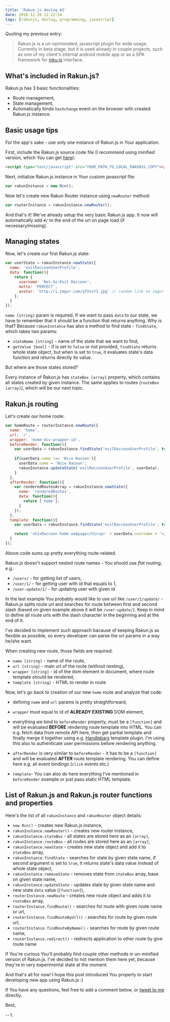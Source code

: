 ```yaml
---
title: 'Rakun.js devlog #2'
date: 2016-12-28 11:22:54
tags: [rakunjs, devlog, programming, javascript]
---
```


Quoting my previous entry: 
> Rakun.js is a un-opinionated, javascript plugin for wide usage.
> Currently in beta stage, but it is used already in couple projects, such as one of my client's internal android mobile app or as a SPA framework for [inku.js](https://github.com/lukaszkups/inku) interface. 

## What's included in Rakun.js?

Rakun.js has 3 basic functionalities:

- Route management,
- State management,
- Automatically binds `hashchange` event on the browser with created Rakun.js instance.

## Basic usage tips

For the app's sake - use only one instance of Rakun.js in Your application.

First, include the Rakun.js source code file (I recommend using minified version, which You can get [here](https://github.com/lukaszkups/rakun.js/blob/master/src/rakun.min.js)): 

```html
<script type="text/javascript" src="YOUR_PATH_TO_LOCAL_RAKUNJS_COPY"></script>
```
Next, initialize Rakun.js instance in Your custom javascript file:

```javascript
var rakunInstance = new Rcn();
```

Now let's create new Rakun Router instance using `newRouter` method:

```javascript
var routerInstance = rakunInstance.newRouter();
```

And that's it! We've already setup the very basic Rakun.js app. It now will automatically add `#/` to the end of the url on page load (if necessary/missing).

## Managing states

Now, let's create our first Rakun.js state:

```javascript
var userState = rakunInstance.newState({
  name: 'evilRaccoonUserProfile',
  data: function(){
    return {
      username: 'Not-So-Evil Raccoon',
      motto: 'PERFECT',
      avatar: 'http://i.imgur.com/qTXvsY3.jpg' // random link to imgur evil raccoon photo ;)
    };
  }
});
```

`name [string]` param is required. If we want to pass `data` to our state, we have to remember that it should be a function that returns anything. 
Why is that?
Because `rakunInstance` has also a method to find state - `findState`, which takes two params: 

- `stateName [string]` - name of the state that we want to find,
- `getValue [bool]` - if is set to `false` or not provided, `findState` returns whole state object, but when is set to `true`, it evaluates state's data function and returns directly its value. 

But where are those states stored?

Every instance of Rakun.js has `stateBox [array]` property, which contains all states created by given instance.
The same applies to routes (`routeBox [array]`), which will be our next topic.

## Rakun.js routing

Let's create our home route:

```javascript
var homeRoute = routerInstance.newRoute({
  name: 'home',
  url: '/',
  wrapper: 'home-div-wrapper-id',
  beforeRender: function(){
    var userData = rakunInstance.findState('evilRaccoonUserProfile', true);
    
    if(userData.name !== 'Nice Racoon'){
      userData.name = 'Nice Racoon';
      rakunInstance.updateState('evilRaccoonUserProfile', userData);
    }
  },
  afterRender: function(){
    var renderedRoutesArray = rakunInstance.newState({
      name: 'renderedRoutes',
      data: function(){
        return ['home'];
      }
    });
  },
  template: function(){
    var userData = rakunInstance.findState('evilRaccoonUserProfile', true);

    return '<h1>Raccoon home webpage</h1><p>' + userData.username + '</p><p>' + userData.motto + '</p><img src="' + userData.avatar  + '" alt="avatar" />';
  }
});
```

Above code sums up pretty everything route-related.

Rakun.js doesn't support nested route names - You should use *flat routing*, e.g.:

- `/users/` - for getting list of users,
- `/user/1/` - for getting user with id that equals to 1,
- `/user-update/1/` - for updating user with given id

In the last example You probably would like to use url like `/user/1/update/` - Rakun.js splits route url and searches for route between first and second slash (based on given example above it will be `/user-update/`).
Keep in mind to define all route urls with the slash character in the beginning and at the end of it.

I've decided to implement such approach bacause of keeping Rakun.js as flexible as possible, so every developer can parse the url params in a way he/she want.

When creating new route, those fields are required:

- `name [string]` - name of the route,
- `url [string]` - main url of the route (without nesting),
- `wrapper [string]` - id of the dom element in document, where route template should be rendered,
- `template [string]` - HTML to render in route

Now, let's go back to creation of our new `home` route and analyze that code:

- defining `name` and `url` params is pretty straightforward,
- `wrapper` must equal to id of **ALREADY EXISTING** DOM element,
- everything we bind to `beforeRender` property, must be a `[function]` and will be evaluated **BEFORE** rendering route template into HTML.
You can e.g. fetch data from remote API here, then get partial template and finally merge it together using e.g. [Handlebars](http://handlebarsjs.com/) template plugin. 
I'm using this also to authenticate user permissions before rendering anything.

- `afterRender` is very similar to `beforeRender` - it has to be a `[function]` and will be evaluated **AFTER** route template rendering.
You can define here e.g. all event bindings (`click` events etc.)

- `template`- You can also do here everything I've mentioned in `beforeRender` example or just pass static HTML template.

## List of Rakun.js and Rakun.js router functions and properties

Here's the list of all `rakunInstance` and `rakunRouter` object details:

- `new Rcn()` - creates new Rakun.js instance,
- `rakunInstance.newRouter()` - creates new router instance,
- `rakunInstance.stateBox` - all states are stored here as an `[array]`,
- `rakunInstance.routeBox` - all routes are stored here as an `[array]`,
- `rakunInstance.newState` - creates new state object and add it to `stateBox` array,
- `rakunInstance.findState` - searches for state by given state name, if second argument is set to `true`, it returns state's data value instead of whole state object,
- `rakunInstance.removeState` - removes state from `stateBox` array, base on given state name,
- `rakunInstance.updateState` - updates state by given state name and new state `data` value (`[function]`),
- `routerInstance.newRoute` - creates new route object and adds it to `routeBox` array,
- `routerInstance.findRoute()` - searches for route with given route name or url,
- `routerInstance.findRouteByUrl()` - searches for route by given route url,
- `routerInstance.findRouteByName()` - searches for route by given route name,
- `routerInstance.redirect()` - redirects application to other route by give route name

If You're curious You'll probably find couple other methods in un-minified version of Rakun.js. I've decided to not mention them here yet, because they're in very experimental state at the moment.

And that's all for now! I hope this post introduced You properly to start developing new app using Rakun.js :)

If You have any questions, feel free to add a comment below, or [tweet to me](http://twitter.com/lukaszkups) directly.

Best,

-- ł.
